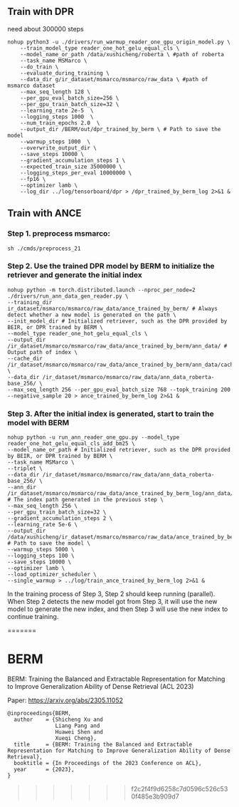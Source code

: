 ## Train with DPR
need about 300000 steps
```
nohup python3 -u ./drivers/run_warmup_reader_one_gpu_origin_model.py \
    --train_model_type reader_one_hot_gelu_equal_cls \
    --model_name_or_path /data/xushicheng/roberta \ #path of roberta
    --task_name MSMarco \
    --do_train \
    --evaluate_during_training \
    --data_dir g/ir_dataset/msmarco/msmarco/raw_data \ #path of msmarco dataset
    --max_seq_length 128 \ 
    --per_gpu_eval_batch_size=256 \
    --per_gpu_train_batch_size=32 \
    --learning_rate 2e-5  \
    --logging_steps 1000  \
    --num_train_epochs 2.0  \
    --output_dir /BERM/out/dpr_trained_by_berm \ # Path to save the model
    --warmup_steps 1000  \
    --overwrite_output_dir \
    --save_steps 10000 \
    --gradient_accumulation_steps 1 \
    --expected_train_size 35000000 \
    --logging_steps_per_eval 10000000 \
    --fp16 \
    --optimizer lamb \
    --log_dir ../log/tensorboard/dpr > /dpr_trained_by_berm_log 2>&1 &
```

## Train with ANCE

### Step 1. preprocess msmarco:
```
sh ./cmds/preprocess_21
```

### Step 2. Use the trained DPR model by BERM to initialize the retriever and generate the initial index
```
nohup python -m torch.distributed.launch --nproc_per_node=2 ./drivers/run_ann_data_gen_reader.py \
--training_dir ir_dataset/msmarco/msmarco/raw_data/ance_trained_by_berm/ # Always detect whether a new model is generated on the path \
--init_model_dir # Initialized retriever, such as the DPR provided by BEIR, or DPR trained by BERM \
--model_type reader_one_hot_gelu_equal_cls \
--output_dir /ir_dataset/msmarco/msmarco/raw_data/ance_trained_by_berm/ann_data/ # Output path of index \
--cache_dir /ir_dataset/msmarco/msmarco/raw_data/ance_trained_by_berm/ann_data/cache/ \
--data_dir /ir_dataset/msmarco/msmarco/raw_data/ann_data_roberta-base_256/ \
--max_seq_length 256 --per_gpu_eval_batch_size 768 --topk_training 200 --negative_sample 20 > ance_trained_by_berm_log 2>&1 &
```

### Step 3. After the initial index is generated, start to train the model with BERM

```
nohup python -u run_ann_reader_one_gpu.py --model_type reader_one_hot_gelu_equal_cls_add_bm25 \
--model_name_or_path # Initialized retriever, such as the DPR provided by BEIR, or DPR trained by BERM \
--task_name MSMarco \
--triplet \
--data_dir /ir_dataset/msmarco/msmarco/raw_data/ann_data_roberta-base_256/ \
--ann_dir /ir_dataset/msmarco/msmarco/raw_data/ance_trained_by_berm_log/ann_data/ # The index path generated in the previous step \
--max_seq_length 256 \
--per_gpu_train_batch_size=32 \
--gradient_accumulation_steps 2 \
--learning_rate 5e-6 \
--output_dir /data/xushicheng/ir_dataset/msmarco/msmarco/raw_data/ance_trained_by_berm_log/ # Path to save the model \
--warmup_steps 5000 \
--logging_steps 100 \
--save_steps 10000 \
--optimizer lamb \
--load_optimizer_scheduler \
--single_warmup > ../log/train_ance_trained_by_berm_log 2>&1 &
```

In the training process of Step 3, Step 2 should keep running (parallel). When Step 2 detects the new model got from Step 3, it will use the new model to generate the new index, and then Step 3 will use the new index to continue training.

=======
# BERM
BERM: Training the Balanced and Extractable Representation for Matching to Improve Generalization Ability of Dense Retrieval (ACL 2023)

Paper: https://arxiv.org/abs/2305.11052

```
@inproceedings{BERM,
  author    = {Shicheng Xu and
               Liang Pang and
               Huawei Shen and
               Xueqi Cheng},
  title     = {BERM: Training the Balanced and Extractable Representation for Matching to Improve Generalization Ability of Dense Retrieval},
  booktitle = {In Proceedings of the 2023 Conference on ACL},
  year      = {2023},
}
```
>>>>>>> f2c2f4f9d6258c7d0596c526c530f485e3b909d7
